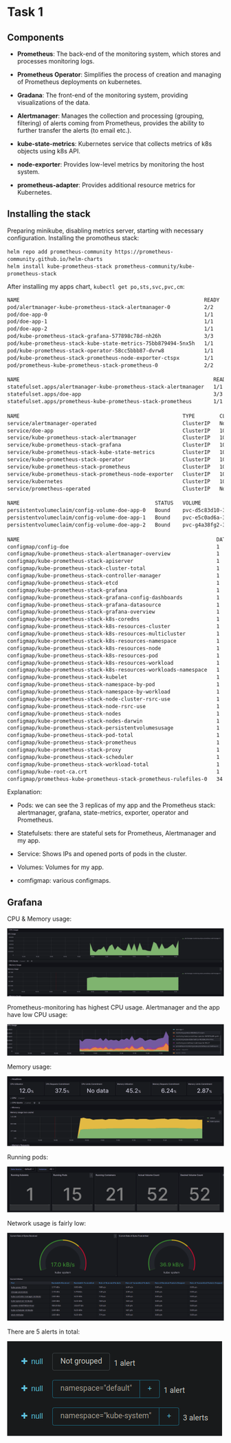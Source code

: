 # Task 1

## Components

* **Prometheus**: The back-end of the monitoring system, which stores and processes monitoring logs.

* **Prometheus Operator**: Simplifies the process of creation and managing of Prometheus deployments on kubernetes.

* **Gradana**: The front-end of the monitoring system, providing visualizations of the data.

* **Alertmanager**: Manages the collection and processing (grouping, filtering) of alerts coming from Prometheus, provides the ability to further transfer the alerts (to email etc.).

* **kube-state-metrics**: Kubernetes service that collects metrics of k8s objects using k8s API.

* **node-exporter**: Provides low-level metrics by monitoring the host system.

* **prometheus-adapter**: Provides additional resource metrics for Kubernetes.

## Installing the stack

Preparing minikube, disabling metrics server, starting with necessary configuration.
Installing the promotheus stack:

`helm repo add prometheus-community https://prometheus-community.github.io/helm-charts`\
`helm install kube-prometheus-stack prometheus-community/kube-prometheus-stack`

After installing my apps chart, `kubectl get po,sts,svc,pvc,cm`:

```bash
NAME                                                            READY   STATUS    RESTARTS   AGE
pod/alertmanager-kube-prometheus-stack-alertmanager-0           2/2     Running   0          2m7s
pod/doe-app-0                                                   1/1     Running   0          65s
pod/doe-app-1                                                   1/1     Running   0          65s
pod/doe-app-2                                                   1/1     Running   0          65s
pod/kube-prometheus-stack-grafana-577898c78d-nh26h              3/3     Running   0          2m25s
pod/kube-prometheus-stack-kube-state-metrics-75bb879494-5nx5h   1/1     Running   0          2m25s
pod/kube-prometheus-stack-operator-58cc5bbb87-dvrw8             1/1     Running   0          2m25s
pod/kube-prometheus-stack-prometheus-node-exporter-ctspx        1/1     Running   0          2m25s
pod/prometheus-kube-prometheus-stack-prometheus-0               2/2     Running   0          2m7s

NAME                                                               READY   AGE
statefulset.apps/alertmanager-kube-prometheus-stack-alertmanager   1/1     2m7s
statefulset.apps/doe-app                                           3/3     65s
statefulset.apps/prometheus-kube-prometheus-stack-prometheus       1/1     2m7s

NAME                                                     TYPE        CLUSTER-IP       EXTERNAL-IP   PORT(S)                      AGE
service/alertmanager-operated                            ClusterIP   None             <none>        9093/TCP,9094/TCP,9094/UDP   2m7s
service/doe-app                                          ClusterIP   10.103.202.208   <none>        8000/TCP                     65s
service/kube-prometheus-stack-alertmanager               ClusterIP   10.110.29.234    <none>        9093/TCP,8080/TCP            2m25s
service/kube-prometheus-stack-grafana                    ClusterIP   10.99.47.141     <none>        80/TCP                       2m25s
service/kube-prometheus-stack-kube-state-metrics         ClusterIP   10.103.163.169   <none>        8080/TCP                     2m25s
service/kube-prometheus-stack-operator                   ClusterIP   10.108.215.42    <none>        443/TCP                      2m25s
service/kube-prometheus-stack-prometheus                 ClusterIP   10.106.51.201    <none>        9090/TCP,8080/TCP            2m25s
service/kube-prometheus-stack-prometheus-node-exporter   ClusterIP   10.103.164.1     <none>        9100/TCP                     2m25s
service/kubernetes                                       ClusterIP   10.96.0.1        <none>        443/TCP                      4m22s
service/prometheus-operated                              ClusterIP   None             <none>        9090/TCP                     2m7s

NAME                                            STATUS   VOLUME                                     CAPACITY   ACCESS MODES   STORAGECLASS   AGE
persistentvolumeclaim/config-volume-doe-app-0   Bound    pvc-d5c83d10-33af-4513-8371-415c2bdf9cb7   50Mi       RWO            standard       65s
persistentvolumeclaim/config-volume-doe-app-1   Bound    pvc-e5c0ad6a-30d9-4db0-97ee-1c97fab00387   50Mi       RWO            standard       65s
persistentvolumeclaim/config-volume-doe-app-2   Bound    pvc-g4a38fg2-3j8d-23td-3481-4vrh8rf983hc   50Mi       RWO            standard       65s

NAME                                                                DATA   AGE
configmap/config-doe                                                1      65s
configmap/kube-prometheus-stack-alertmanager-overview               1      2m25s
configmap/kube-prometheus-stack-apiserver                           1      2m25s
configmap/kube-prometheus-stack-cluster-total                       1      2m25s
configmap/kube-prometheus-stack-controller-manager                  1      2m25s
configmap/kube-prometheus-stack-etcd                                1      2m25s
configmap/kube-prometheus-stack-grafana                             1      2m25s
configmap/kube-prometheus-stack-grafana-config-dashboards           1      2m25s
configmap/kube-prometheus-stack-grafana-datasource                  1      2m25s
configmap/kube-prometheus-stack-grafana-overview                    1      2m25s
configmap/kube-prometheus-stack-k8s-coredns                         1      2m25s
configmap/kube-prometheus-stack-k8s-resources-cluster               1      2m25s
configmap/kube-prometheus-stack-k8s-resources-multicluster          1      2m25s
configmap/kube-prometheus-stack-k8s-resources-namespace             1      2m25s
configmap/kube-prometheus-stack-k8s-resources-node                  1      2m25s
configmap/kube-prometheus-stack-k8s-resources-pod                   1      2m25s
configmap/kube-prometheus-stack-k8s-resources-workload              1      2m25s
configmap/kube-prometheus-stack-k8s-resources-workloads-namespace   1      2m25s
configmap/kube-prometheus-stack-kubelet                             1      2m25s
configmap/kube-prometheus-stack-namespace-by-pod                    1      2m25s
configmap/kube-prometheus-stack-namespace-by-workload               1      2m25s
configmap/kube-prometheus-stack-node-cluster-rsrc-use               1      2m25s
configmap/kube-prometheus-stack-node-rsrc-use                       1      2m25s
configmap/kube-prometheus-stack-nodes                               1      2m25s
configmap/kube-prometheus-stack-nodes-darwin                        1      2m25s
configmap/kube-prometheus-stack-persistentvolumesusage              1      2m25s
configmap/kube-prometheus-stack-pod-total                           1      2m25s
configmap/kube-prometheus-stack-prometheus                          1      2m25s
configmap/kube-prometheus-stack-proxy                               1      2m25s
configmap/kube-prometheus-stack-scheduler                           1      2m25s
configmap/kube-prometheus-stack-workload-total                      1      2m25s
configmap/kube-root-ca.crt                                          1      4m8s
configmap/prometheus-kube-prometheus-stack-prometheus-rulefiles-0   34     2m7s
```

Explanation:

* Pods: we can see the 3 replicas of my app and the Prometheus stack:
  alertmanager, grafana, state-metrics, exporter, operator and Prometheus.

* Statefulsets: there are stateful sets for Prometheus, Alertmanager and my app.

* Service: Shows IPs and opened ports of pods in the cluster.

* Volumes: Volumes for my app.

* comfigmap: various configmaps.

## Grafana

CPU & Memory usage:

![Alt text](images/grafana1.png)

Prometheus-monitoring has highest CPU usage. Alertmanager and the app have low CPU usage:

![Alt text](images/grafana2.png)

Memory usage:

![Alt text](images/grafana_memory.png)

Running pods:

![Alt text](images/grafana3.png)

Network usage is fairly low:

![Alt text](images/grafana-network.png)

There are 5 alerts in total:

![Alt text](images/alertmanager.png)
